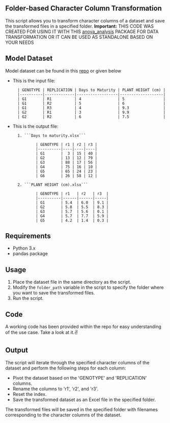 ## Folder-based Character Column Transformation

This script allows you to transform character columns of a dataset and save the transformed files in a specified folder.
**Important:**
THIS CODE WAS CREATED FOR USING IT WITH THIS [anova_analysis](https://github.com/Insight-deviler/anova-analysis) PACKAGE FOR DATA TRANSFORMATION OR IT CAN BE USED AS STANDALONE BASED ON YOUR NEEDS

## Model Dataset

Model dataset can be found in this [repo](https://github.com/Insight-deviler/Genotype-Character-Mean-Calculator) or given below
- This is the input file:

        | GENOTYPE | REPLICATION | Days to Maturity | PLANT HEIGHT (cm) |
        |----------|-------------|------------------|-------------------|
        | G1       | R1          | 4                | 5                 |
        | G1       | R2          | 5                | 6                 |
        | G1       | R3          | 4                | 9.3               |
        | G2       | R1          | 3                | 9.9               |
        | G2       | R2          | 6                | 7.5               |
- This is the output file: 

        1. ```Days to maturity.xlsx```
        
                | GENOTYPE | r1 | r2 | r3 |
                |----------|----|----|----|
                | G1       |  3 | 15 | 40 |
                | G2       | 13 | 12 | 79 |
                | G3       | 88 | 17 | 56 |
                | G4       | 75 | 16 | 10 |
                | G5       | 65 | 24 | 23 |
                | G6       | 26 | 58 | 12 |
                
        2. ```PLANT HEIGHT (cm).xlsx```
               
                | GENOTYPE | r1   | r2   | r3  |
                |----------|------|------|-----|
                | G1       | 5.4  | 6.0  | 9.1 |
                | G2       | 5.8  | 5.5  | 8.3 |
                | G3       | 5.7  | 5.6  | 0.1 |
                | G4       | 5.7  | 7.7  | 5.9 |
                | G5       | 4.2  | 1.4  | 0.3 |

## Requirements

- Python 3.x
- pandas package

## Usage

1. Place the dataset file in the same directory as the script.
2. Modify the `folder_path` variable in the script to specify the folder where you want to save the transformed files.
3. Run the script.

## Code

A working code has been provided within the repo for easy understanding of the use case.
Take a look at it.✌️
## Output

The script will iterate through the specified character columns of the dataset and perform the following steps for each column:
- Pivot the dataset based on the 'GENOTYPE' and 'REPLICATION' columns.
- Rename the columns to 'r1', 'r2', and 'r3'.
- Reset the index.
- Save the transformed dataset as an Excel file in the specified folder.

The transformed files will be saved in the specified folder with filenames corresponding to the character columns of the dataset.
